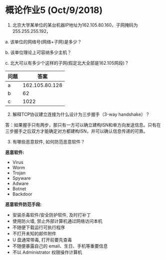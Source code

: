 # 概论作业5 (Oct/9/2018) 
1. 北京大学某单位的某台机器IP地址为162.105.80.160，子网掩码为255.255.255.192，

  a. 该单位的网络号(网络+子网)是多少？
  
  b. 该单位理论上可容纳多少主机？
  
  c. 北大可以有多少个这样的子网(假定北大全部是162.105网段)？
  
| 问题 | 答案 |
| --- | --- |
| a | 162.105.80.128 |
| b | 62 |
| c | 1022 |

2.  解释TCP协议建立连接为什么设计为三步握手（3-way handshake）？

答：如果握手只有两步，那只有一方可以确立建构ISN和单方向发送信息。只有在三步握手之后双方才能确定对方都建构ISN，并可以确认信息传递的可靠。

3. 有哪些恶意软件, 如何防范恶意软件？

**恶意软件:**
- Virus 
- Worm 
- Trojan 
- Spyware 
- Adware
- Botnet 
- Backdoor

**恶意软件防范手段:**
- 安装杀毒软件/安全防护软件, 及时打补丁
- 使用防火墙, 禁止外部计算机通过网络访问本机
- 不随便下载运行可执行程序
- 不打开未知的邮件附件
- U 盘通常带毒, 打开前要先查毒
- 不随便暴露自己的 email、生日、手机等重要信息
- 不以 Administrator 权限操作计算机
